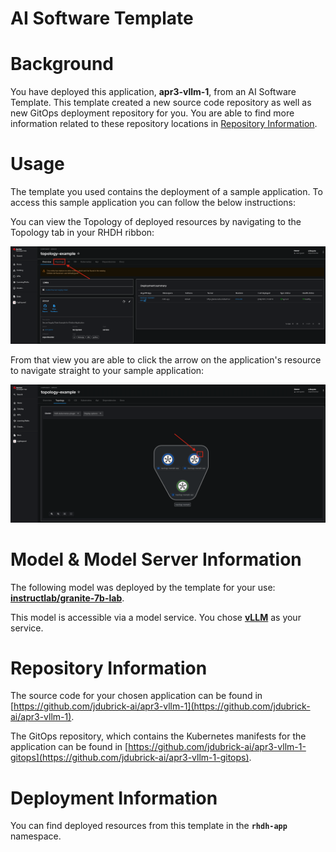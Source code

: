 # AI Software Template

# Background

You have deployed this application, **apr3-vllm-1**, from an AI Software Template. This template created a new source code repository as well as new GitOps deployment repository for you. You are able to find more information related to these repository locations in [Repository Information](#repository-information).

# Usage
The template you used contains the deployment of a sample application. To access this sample application you can follow the below instructions:

You can view the Topology of deployed resources by navigating to the Topology tab in your RHDH ribbon:

![Topology Ribbon](./images/topology-ribbon.png)

From that view you are able to click the arrow on the application's resource to navigate straight to your sample application:

![Topology View Application Link](./images/topology-app-link.png)

# Model & Model Server Information
The following model was deployed by the template for your use: **[instructlab/granite-7b-lab](https://huggingface.co/instructlab/granite-7b-lab)**.

This model is accessible via a model service. You chose **[vLLM]( https://github.com/containers/ai-lab-recipes/tree/main/model_servers/llamacpp_python)** as your service.


# Repository Information
The source code for your chosen application can be found in [https://github.com/jdubrick-ai/apr3-vllm-1](https://github.com/jdubrick-ai/apr3-vllm-1).

The GitOps repository, which contains the Kubernetes manifests for the application can be found in 
[https://github.com/jdubrick-ai/apr3-vllm-1-gitops](https://github.com/jdubrick-ai/apr3-vllm-1-gitops). 

# Deployment Information

You can find deployed resources from this template in the **`rhdh-app`** namespace.
